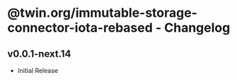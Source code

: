 # @twin.org/immutable-storage-connector-iota-rebased - Changelog

## v0.0.1-next.14

- Initial Release
